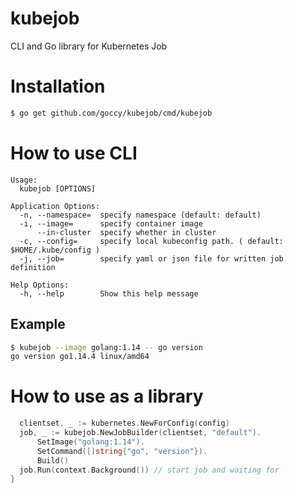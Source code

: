 # kubejob

CLI and Go library for Kubernetes Job

# Installation

```bash
$ go get github.com/goccy/kubejob/cmd/kubejob
```

# How to use CLI

```
Usage:
  kubejob [OPTIONS]

Application Options:
  -n, --namespace=  specify namespace (default: default)
  -i, --image=      specify container image
      --in-cluster  specify whether in cluster
  -c, --config=     specify local kubeconfig path. ( default: $HOME/.kube/config )
  -j, --job=        specify yaml or json file for written job definition

Help Options:
  -h, --help        Show this help message
```

## Example

```bash
$ kubejob --image golang:1.14 -- go version
go version go1.14.4 linux/amd64
```

# How to use as a library

```go
  clientset, _ := kubernetes.NewForConfig(config)
  job, _ := kubejob.NewJobBuilder(clientset, "default").
      SetImage("golang:1.14").
      SetCommand([]string{"go", "version"}).
      Build()
  job.Run(context.Background()) // start job and waiting for
}
```
